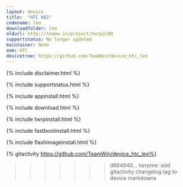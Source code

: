 ```yaml
---
layout: device
title:  "HTC HD2"
codename: leo
downloadfolder: leo
oldurl: http://teamw.in/project/twrp2/80
supportstatus: No longer updated
maintainer: None
oem: HTC
devicetree: https://github.com/TeamWin/device_htc_leo
---
```


{% include disclaimer.html %}

{% include supportstatus.html %}

{% include appinstall.html %}

{% include download.html %}

{% include twrpinstall.html %}

{% include fastbootinstall.html %}

{% include flashimageinstall.html %}

{% gitactivity  https://github.com/TeamWin/device_htc_leo%}
>>>>>>> d664940... twrpme: add gitactivity changelog tag to device markdowns
